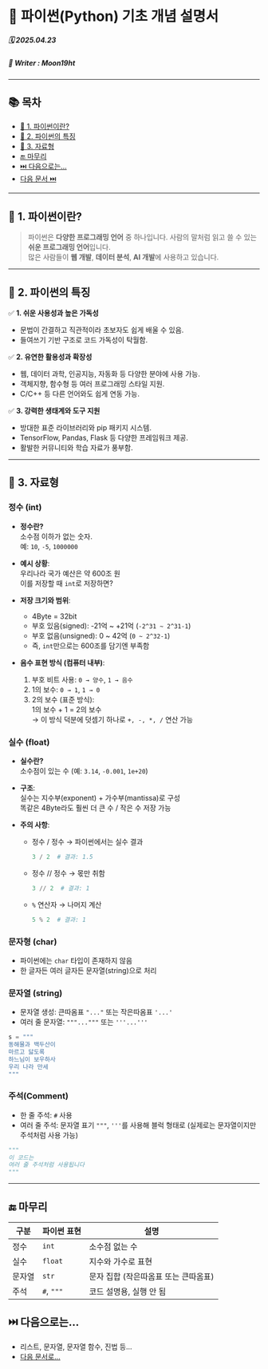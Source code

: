 # 🐍 파이썬(Python) 기초 개념 설명서

##### 🗓️ 2025.04.23
##### 📝 Writer : Moon19ht

---

## 📚 목차

- [📌 1. 파이썬이란?](#-1-파이썬이란)
- [📌 2. 파이썬의 특징](#-2-파이썬의-특징)
- [📌 3. 자료형](#-3-자료형)
- [🔚 마무리](#-마무리)
- [⏭️ 다음으로는...](#️-다음으로는)
- [다음 문서 ⏭️](./0424%20정리.md)

---

## 📌 1. 파이썬이란?

> 파이썬은 **다양한 프로그래밍 언어** 중 하나입니다.
> 사람의 말처럼 읽고 쓸 수 있는 **쉬운 프로그래밍 언어**입니다.  
> 많은 사람들이 **웹 개발**, **데이터 분석**, **AI 개발**에 사용하고 있습니다.

---

## 📌 2. 파이썬의 특징

✅ **1. 쉬운 사용성과 높은 가독성**
- 문법이 간결하고 직관적이라 초보자도 쉽게 배울 수 있음.
- 들여쓰기 기반 구조로 코드 가독성이 탁월함.
  
✅ **2. 유연한 활용성과 확장성**
- 웹, 데이터 과학, 인공지능, 자동화 등 다양한 분야에 사용 가능.
- 객체지향, 함수형 등 여러 프로그래밍 스타일 지원.
- C/C++ 등 다른 언어와도 쉽게 연동 가능.

✅ **3. 강력한 생태계와 도구 지원**
- 방대한 표준 라이브러리와 pip 패키지 시스템.
- TensorFlow, Pandas, Flask 등 다양한 프레임워크 제공.
- 활발한 커뮤니티와 학습 자료가 풍부함.

---

## 📌 3. 자료형

### 정수 (int)

- **정수란?**  
  소수점 이하가 없는 숫자.  
  예: `10`, `-5`, `1000000`

- **예시 상황**:  
  우리나라 국가 예산은 약 600조 원  
  이를 저장할 때 `int`로 저장하면?

- **저장 크기와 범위**:  
  - 4Byte = 32bit  
  - 부호 있음(signed): -21억 ~ +21억 (`-2^31 ~ 2^31-1`)  
  - 부호 없음(unsigned): 0 ~ 42억 (`0 ~ 2^32-1`)  
  - 즉, `int`만으로는 600조를 담기엔 부족함

- **음수 표현 방식 (컴퓨터 내부)**:
  1. 부호 비트 사용: `0 → 양수`, `1 → 음수`
  2. 1의 보수: `0 → 1`, `1 → 0`
  3. 2의 보수 (표준 방식):  
     1의 보수 + 1 = 2의 보수  
     → 이 방식 덕분에 덧셈기 하나로 `+, -, *, /` 연산 가능

### 실수 (float)

- **실수란?**  
  소수점이 있는 수 (예: `3.14`, `-0.001`, `1e+20`)

- **구조**:  
  실수는 지수부(exponent) + 가수부(mantissa)로 구성  
  똑같은 4Byte라도 훨씬 더 큰 수 / 작은 수 저장 가능

- **주의 사항**:
  - 정수 / 정수 → 파이썬에서는 실수 결과
    ```python
    3 / 2  # 결과: 1.5
    ```
  - 정수 // 정수 → 몫만 취함
    ```python
    3 // 2  # 결과: 1
    ```
  - `%` 연산자 → 나머지 계산
    ```python
    5 % 2  # 결과: 1
    ```

### 문자형 (char)

- 파이썬에는 `char` 타입이 존재하지 않음
- 한 글자든 여러 글자든 문자열(string)으로 처리

### 문자열 (string)

- 문자열 생성: 큰따옴표 `"..."` 또는 작은따옴표 `'...'`
- 여러 줄 문자열: `"""..."""` 또는 `'''...'''`

```python
s = """
동해물과 백두산이
마르고 닳도록 
하느님이 보우하사 
우리 나라 만세
"""
```

### 주석(Comment)

- 한 줄 주석: `#` 사용
- 여러 줄 주석: 문자열 표기 `"""`, `'''`를 사용해 블럭 형태로
  (실제로는 문자열이지만 주석처럼 사용 가능)

```python
"""
이 코드는
여러 줄 주석처럼 사용됩니다
"""
```

---

## 🔚 마무리

| 구분 | 파이썬 표현 | 설명 |
|------|--------------|------|
| 정수 | `int` | 소수점 없는 수 |
| 실수 | `float` | 지수와 가수로 표현 |
| 문자열 | `str` | 문자 집합 (작은따옴표 또는 큰따옴표) |
| 주석 | `#`, `"""` | 코드 설명용, 실행 안 됨 |

## ⏭️ 다음으로는...
- 리스트, 문자열, 문자열 함수, 진법 등...
- [다음 문서로...](./0424%20정리.md)